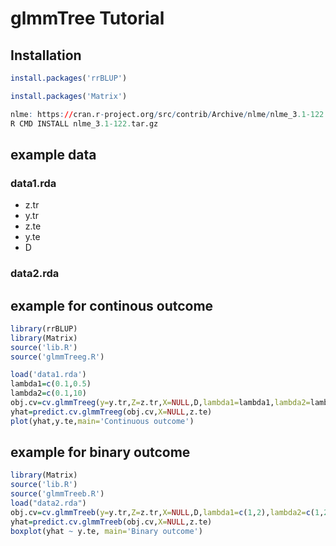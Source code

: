 # glmmTree Tutorial

## Installation
```R
install.packages('rrBLUP')
```
```R
install.packages('Matrix')
```
```R
nlme: https://cran.r-project.org/src/contrib/Archive/nlme/nlme_3.1-122.tar.gz
R CMD INSTALL nlme_3.1-122.tar.gz
```

## example data
### data1.rda
* z.tr
* y.tr
* z.te
* y.te
* D

### data2.rda


## example for continous outcome
```R
library(rrBLUP)
library(Matrix)
source('lib.R')
source('glmmTreeg.R')

load('data1.rda')
lambda1=c(0.1,0.5)
lambda2=c(0.1,10)
obj.cv=cv.glmmTreeg(y=y.tr,Z=z.tr,X=NULL,D,lambda1=lambda1,lambda2=lambda2)
yhat=predict.cv.glmmTreeg(obj.cv,X=NULL,z.te)
plot(yhat,y.te,main='Continuous outcome')
```

## example for binary outcome
```R
library(Matrix)
source('lib.R')
source('glmmTreeb.R')
load("data2.rda")
obj.cv=cv.glmmTreeb(y=y.tr,Z=z.tr,X=NULL,D,lambda1=c(1,2),lambda2=c(1,2))
yhat=predict.cv.glmmTreeb(obj.cv,X=NULL,z.te)
boxplot(yhat ~ y.te, main='Binary outcome')
```



